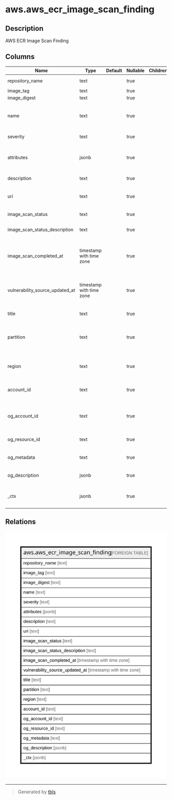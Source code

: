 # aws.aws_ecr_image_scan_finding

## Description

AWS ECR Image Scan Finding

## Columns

| Name | Type | Default | Nullable | Children | Parents | Comment |
| ---- | ---- | ------- | -------- | -------- | ------- | ------- |
| repository_name | text |  | true |  |  | The name of the repository. |
| image_tag | text |  | true |  |  | The image tag |
| image_digest | text |  | true |  |  | The image digest |
| name | text |  | true |  |  | The name associated with the finding, usually a CVE number. |
| severity | text |  | true |  |  | The finding severity. |
| attributes | jsonb |  | true |  |  | A collection of attributes of the host from which the finding is generated. |
| description | text |  | true |  |  | The description of the finding. |
| uri | text |  | true |  |  | A link containing additional details about the security vulnerability. |
| image_scan_status | text |  | true |  |  | The current state of the scan |
| image_scan_status_description | text |  | true |  |  | The description of the image scan status. |
| image_scan_completed_at | timestamp with time zone |  | true |  |  | The date and time, in JavaScript date format, when the repository was created. |
| vulnerability_source_updated_at | timestamp with time zone |  | true |  |  | The date and time, in JavaScript date format, when the repository was created. |
| title | text |  | true |  |  | Title of the resource. |
| partition | text |  | true |  |  | The AWS partition in which the resource is located (aws, aws-cn, or aws-us-gov). |
| region | text |  | true |  |  | The AWS Region in which the resource is located. |
| account_id | text |  | true |  |  | The AWS Account ID in which the resource is located. |
| og_account_id | text |  | true |  |  | The Platform Account ID in which the resource is located. |
| og_resource_id | text |  | true |  |  | The unique ID of the resource in opengovernance. |
| og_metadata | text |  | true |  |  | Platform Metadata of the AWS resource. |
| og_description | jsonb |  | true |  |  | The full model description of the resource |
| _ctx | jsonb |  | true |  |  | Steampipe context in JSON form, e.g. connection_name. |

## Relations

![er](aws.aws_ecr_image_scan_finding.svg)

---

> Generated by [tbls](https://github.com/k1LoW/tbls)
